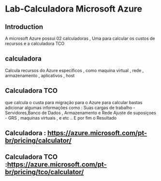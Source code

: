 # Lab-Calculadora Microsoft Azure
 ## Introduction
  A microsoft Azure possui 02 calculadoras , Uma para calcular os custos de recursos
  e a calculadora TCO 
  ## calculadora
  Calcula recursos do Azure especificos , como maquina virtual , rede , armazenamento , aplicativos , host
  
  
  ## Calculadora TCO
  que calcula o custa para migração para o Azure
  para calcular bastas adicionar algumas informações como : 
  Suas cargas de trabalho - Servidores,Banco de Dados , Armazenamento e Rede
  Ajuste de suposiçoes - GRS , maquinas virtuais , e etc ..
  E por fim o Resultado

  ## Calculadora : https://azure.microsoft.com/pt-br/pricing/calculator/
  ## Calculadora TCO :https://azure.microsoft.com/pt-br/pricing/tco/calculator/
